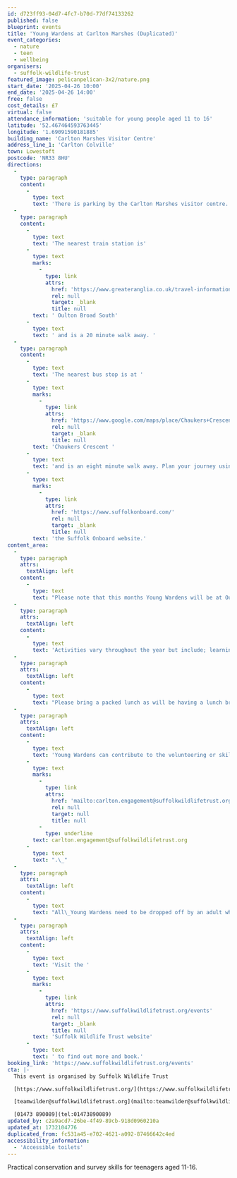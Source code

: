 ```yaml
---
id: d723ff93-04d7-4fc7-b70d-77df74133262
published: false
blueprint: events
title: 'Young Wardens at Carlton Marshes (Duplicated)'
event_categories:
  - nature
  - teen
  - wellbeing
organisers:
  - suffolk-wildlife-trust
featured_image: pelicanpelican-3x2/nature.png
start_date: '2025-04-26 10:00'
end_date: '2025-04-26 14:00'
free: false
cost_details: £7
virtual: false
attendance_information: 'suitable for young people aged 11 to 16'
latitude: '52.467464593763445'
longitude: '1.69091590181885'
building_name: 'Carlton Marshes Visitor Centre'
address_line_1: 'Carlton Colville'
town: Lowestoft
postcode: 'NR33 8HU'
directions:
  -
    type: paragraph
    content:
      -
        type: text
        text: 'There is parking by the Carlton Marshes visitor centre. '
  -
    type: paragraph
    content:
      -
        type: text
        text: 'The nearest train station is'
      -
        type: text
        marks:
          -
            type: link
            attrs:
              href: 'https://www.greateranglia.co.uk/travel-information/station-information/ous'
              rel: null
              target: _blank
              title: null
        text: ' Oulton Broad South'
      -
        type: text
        text: ' and is a 20 minute walk away. '
  -
    type: paragraph
    content:
      -
        type: text
        text: 'The nearest bus stop is at '
      -
        type: text
        marks:
          -
            type: link
            attrs:
              href: 'https://www.google.com/maps/place/Chaukers+Crescent/@52.4663419,1.6915743,17z/data=!4m20!1m13!4m12!1m6!1m2!1s0x47da1b90d1b08321:0xac608ab2d1862edf!2sChaukers+Crescent,+Lowestoft+NR33+8HU!2m2!1d1.696631!2d52.464279!1m3!2m2!1d1.691014!2d52.467478!3e2!3m5!1s0x47da1b90d1b08321:0xac608ab2d1862edf!8m2!3d52.464279!4d1.696631!16s%2Fg%2F1q67qz06k?entry=ttu'
              rel: null
              target: _blank
              title: null
        text: 'Chaukers Crescent '
      -
        type: text
        text: 'and is an eight minute walk away. Plan your journey using '
      -
        type: text
        marks:
          -
            type: link
            attrs:
              href: 'https://www.suffolkonboard.com/'
              rel: null
              target: _blank
              title: null
        text: 'the Suffolk Onboard website.'
content_area:
  -
    type: paragraph
    attrs:
      textAlign: left
    content:
      -
        type: text
        text: "Please note that this months Young Wardens will be at Oulton Marshes not Carlton Marshes. The address is\_Church Avenue, Oulton NR32 5BQ."
  -
    type: paragraph
    attrs:
      textAlign: left
    content:
      -
        type: text
        text: 'Activities vary throughout the year but include; learning to use tools to safely carry out practical tasks that contribute to the management of the reserve; carrying out surveys of key wildlife species, providing information that helps to inform conservation activities on the reserve.'
  -
    type: paragraph
    attrs:
      textAlign: left
    content:
      -
        type: text
        text: "Please bring a packed lunch as will be having a lunch break.\_"
  -
    type: paragraph
    attrs:
      textAlign: left
    content:
      -
        type: text
        text: 'Young Wardens can contribute to the volunteering or skills section of the Duke of Edinburgh Award. If you would like to attend Young Wardens for this reason, please get in touch to let us know: '
      -
        type: text
        marks:
          -
            type: link
            attrs:
              href: 'mailto:carlton.engagement@suffolkwildlifetrust.org'
              rel: null
              target: null
              title: null
          -
            type: underline
        text: carlton.engagement@suffolkwildlifetrust.org
      -
        type: text
        text: ".\_"
  -
    type: paragraph
    attrs:
      textAlign: left
    content:
      -
        type: text
        text: "All\_Young Wardens need to be dropped off by an adult who can confirm their emergency contact details at the start of the session. Please do not send young wardens to the session alone as they will not be able to participate."
  -
    type: paragraph
    attrs:
      textAlign: left
    content:
      -
        type: text
        text: 'Visit the '
      -
        type: text
        marks:
          -
            type: link
            attrs:
              href: 'https://www.suffolkwildlifetrust.org/events'
              rel: null
              target: _blank
              title: null
        text: 'Suffolk Wildlife Trust website'
      -
        type: text
        text: ' to find out more and book.'
booking_link: 'https://www.suffolkwildlifetrust.org/events'
cta: |-
  This event is organised by Suffolk Wildlife Trust

  [https://www.suffolkwildlifetrust.org/](https://www.suffolkwildlifetrust.org/)

  [teamwilder@suffolkwildlifetrust.org](mailto:teamwilder@suffolkwildlifetrust.org)

  [01473 890089](tel:01473890089)
updated_by: c2a9acd7-26be-4f49-89cb-918d0960210a
updated_at: 1732104776
duplicated_from: fc531a45-e702-4621-a092-87466642c4ed
accessibility_information:
  - 'Accessible toilets'
---
```

Practical conservation and survey skills for teenagers aged 11-16.